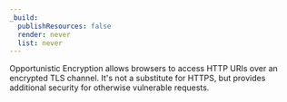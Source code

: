 ```yaml
---
_build:
  publishResources: false
  render: never
  list: never
---
```


Opportunistic Encryption allows browsers to access HTTP URIs over an encrypted TLS channel. It's not a substitute for HTTPS, but provides additional security for otherwise vulnerable requests.
